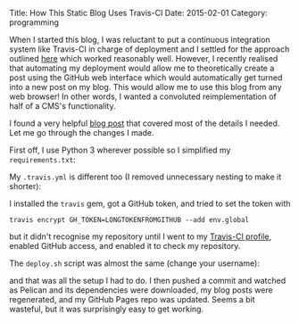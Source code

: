 Title: How This Static Blog Uses Travis-CI
Date: 2015-02-01
Category: programming

When I started this blog, I was reluctant to put a continuous integration
system like Travis-CI in charge of deployment and I settled for the approach
outlined
[here](http://mathamy.com/migrating-to-github-pages-using-pelican.html) which
worked reasonably well. However, I recently realised that automating my
deployment would allow me to theoretically create a post using the GitHub web
interface which would automatically get turned into a new post on my blog.
This would allow me to use this blog from any web browser! In other words, I
wanted a convoluted reimplementation of half of a CMS's functionality.

I found a very helpful [blog
post](http://zonca.github.io/2013/09/automatically-build-pelican-and-publish-to-github-pages.html)
that covered most of the details I needed. Let me go through the changes I
made.

First off, I use Python 3 wherever possible so I simplified my
`requirements.txt`:

<script
src="http://gist-it.appspot.com/github.com/vaibhavsagar/website/blob/master/requirements.txt"></script>

My `.travis.yml` is different too (I removed unnecessary nesting to make it
shorter):

<script
src="http://gist-it.appspot.com/github.com/vaibhavsagar/website/blob/master/.travis.yml"></script>

I installed the `travis` gem, got a GitHub token, and tried to set the token
with

    travis encrypt GH_TOKEN=LONGTOKENFROMGITHUB --add env.global

but it didn't recognise my repository until I went to my [Travis-CI
profile](https://travis-ci.org/profile/), enabled GitHub access, and enabled it
to check my repository.

The `deploy.sh` script was almost the same (change your username):

<script
src="http://gist-it.appspot.com/github.com/vaibhavsagar/website/blob/master/deploy.sh"></script>

and that was all the setup I had to do. I then pushed a commit and watched as
Pelican and its dependencies were downloaded, my blog posts were regenerated,
and my GitHub Pages repo was updated. Seems a bit wasteful, but it was
surprisingly easy to get working.

